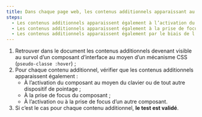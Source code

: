 ```yaml
---
title: Dans chaque page web, les contenus additionnels apparaissant au survol d’un [composant d’interface](#composant-d-interface) via les styles CSS respectent-ils si nécessaire une de ces conditions ?
steps:
  - Les contenus additionnels apparaissent également à l’activation du composant via le clavier et tout dispositif de pointage ;
  - Les contenus additionnels apparaissent également à la prise de focus du composant ;
  - Les contenus additionnels apparaissent également par le biais de l’activation ou de la prise de focus d’un autre composant.
---
```


1. Retrouver dans le document les contenus additionnels devenant visible au survol d’un composant d’interface au moyen d’un mécanisme CSS (`pseudo-classe :hover`) ;
2. Pour chaque contenu additionnel, vérifier que les contenus additionnels apparaissent également :
   - À l’activation du composant au moyen du clavier ou de tout autre dispositif de pointage ;
   - À la prise de focus du composant ;
   - À l’activation ou à la prise de focus d’un autre composant.
3. Si c’est le cas pour chaque contenu additionnel, **le test est validé**.

